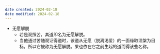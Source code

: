 ```yaml
---
date created: 2024-02-18
date modified: 2024-02-18
---
```

- 无愿解脱
    - 若是观照苦，其道即名为无愿解脱。
    - 当他通过苦随观证得道时，该道从无愿（脱离渴爱）的一面缘取涅槃为目标，所以它被称为无愿解脱。果也依在它之前生起的道而得该些名称。
